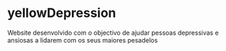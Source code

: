 # yellowDepression
Website desenvolvido com o objectivo de ajudar pessoas depressivas e ansiosas a lidarem com os seus maiores pesadelos

